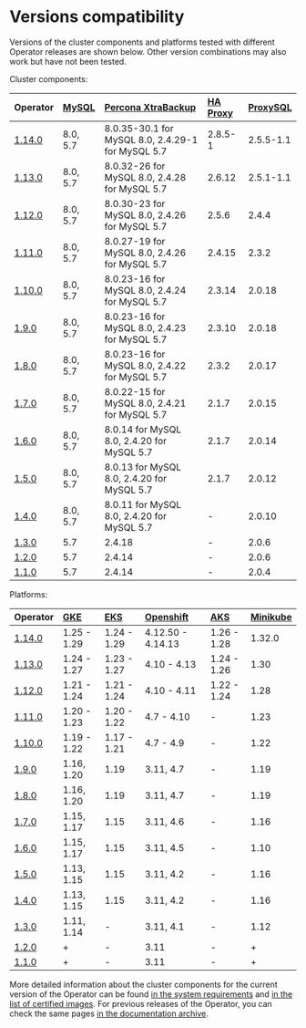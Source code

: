 # Versions compatibility

Versions of the cluster components and platforms tested with different Operator releases are shown below. Other version combinations may also work but have not been tested.

Cluster components:

| Operator | [MySQL](https://www.percona.com/software/mysql-database/percona-server) | [Percona XtraBackup](https://www.percona.com/software/mysql-database/percona-xtrabackup) | [HA Proxy](https://www.haproxy.org/) | [ProxySQL](https://proxysql.com/) |
|:--------|:--------|:-----|:-------|:-------|
| [1.14.0](ReleaseNotes/Kubernetes-Operator-for-PXC-RN1.14.0.md) | 8.0, 5.7 | 8.0.35-30.1 for MySQL 8.0, 2.4.29-1 for MySQL 5.7 | 2.8.5-1 | 2.5.5-1.1 |
| [1.13.0](ReleaseNotes/Kubernetes-Operator-for-PXC-RN1.13.0.md) | 8.0, 5.7 | 8.0.32-26 for MySQL 8.0, 2.4.28 for MySQL 5.7 | 2.6.12 | 2.5.1-1.1 |
| [1.12.0](ReleaseNotes/Kubernetes-Operator-for-PXC-RN1.12.0.md) | 8.0, 5.7 | 8.0.30-23 for MySQL 8.0, 2.4.26 for MySQL 5.7 | 2.5.6  | 2.4.4     |
| [1.11.0](ReleaseNotes/Kubernetes-Operator-for-PXC-RN1.11.0.md) | 8.0, 5.7 | 8.0.27-19 for MySQL 8.0, 2.4.26 for MySQL 5.7 | 2.4.15 | 2.3.2     |
| [1.10.0](ReleaseNotes/Kubernetes-Operator-for-PXC-RN1.10.0.md) | 8.0, 5.7 | 8.0.23-16 for MySQL 8.0, 2.4.24 for MySQL 5.7 | 2.3.14 | 2.0.18    |
| [1.9.0](ReleaseNotes/Kubernetes-Operator-for-PXC-RN1.9.0.md)   | 8.0, 5.7 | 8.0.23-16 for MySQL 8.0, 2.4.23 for MySQL 5.7 | 2.3.10 | 2.0.18    |
| [1.8.0](ReleaseNotes/Kubernetes-Operator-for-PXC-RN1.8.0.md)   | 8.0, 5.7 | 8.0.23-16 for MySQL 8.0, 2.4.22 for MySQL 5.7 | 2.3.2  | 2.0.17    |
| [1.7.0](ReleaseNotes/Kubernetes-Operator-for-PXC-RN1.7.0.md)   | 8.0, 5.7 | 8.0.22-15 for MySQL 8.0, 2.4.21 for MySQL 5.7 | 2.1.7  | 2.0.15    |
| [1.6.0](ReleaseNotes/Kubernetes-Operator-for-PXC-RN1.6.0.md)   | 8.0, 5.7 | 8.0.14 for MySQL 8.0, 2.4.20 for MySQL 5.7    | 2.1.7  | 2.0.14    |
| [1.5.0](ReleaseNotes/Kubernetes-Operator-for-PXC-RN1.5.0.md)   | 8.0, 5.7 | 8.0.13 for MySQL 8.0, 2.4.20 for MySQL 5.7    | 2.1.7  | 2.0.12    |
| [1.4.0](ReleaseNotes/Kubernetes-Operator-for-PXC-RN1.4.0.md)   | 8.0, 5.7 | 8.0.11 for MySQL 8.0, 2.4.20 for MySQL 5.7    | -      | 2.0.10    |
| [1.3.0](ReleaseNotes/Kubernetes-Operator-for-PXC-RN1.3.0.md)   | 5.7      | 2.4.18                                        | -      | 2.0.6     |
| [1.2.0](ReleaseNotes/Kubernetes-Operator-for-PXC-RN1.2.0.md)   | 5.7      | 2.4.14                                        | -      | 2.0.6     |
| [1.1.0](ReleaseNotes/Kubernetes-Operator-for-PXC-RN1.1.0.md)   | 5.7      | 2.4.14                                        | -      | 2.0.4     |

Platforms:

| Operator | [GKE](https://cloud.google.com/kubernetes-engine)         | [EKS](https://aws.amazon.com)         | [Openshift](https://www.redhat.com/en/technologies/cloud-computing/openshift) | [AKS](https://azure.microsoft.com/en-us/services/kubernetes-service/) | [Minikube](https://github.com/kubernetes/minikube)                          |
|:--------|:------------|:------------|:------------|:--------------|:--------------------|
| [1.14.0](ReleaseNotes/Kubernetes-Operator-for-PXC-RN1.14.0.md) | 1.25 - 1.29 | 1.24 - 1.29 | 4.12.50 - 4.14.13 | 1.26 - 1.28 | 1.32.0 |
| [1.13.0](ReleaseNotes/Kubernetes-Operator-for-PXC-RN1.13.0.md) | 1.24 - 1.27 | 1.23 - 1.27 | 4.10 - 4.13 | 1.24 - 1.26 | 1.30 |
| [1.12.0](ReleaseNotes/Kubernetes-Operator-for-PXC-RN1.12.0.md) | 1.21 - 1.24 | 1.21 - 1.24 | 4.10 - 4.11 | 1.22 - 1.24 | 1.28 |
| [1.11.0](ReleaseNotes/Kubernetes-Operator-for-PXC-RN1.11.0.md) | 1.20 - 1.23 | 1.20 - 1.22 | 4.7 - 4.10  | -           | 1.23 |
| [1.10.0](ReleaseNotes/Kubernetes-Operator-for-PXC-RN1.10.0.md) | 1.19 - 1.22 | 1.17 - 1.21 | 4.7 - 4.9   | -           | 1.22 |
| [1.9.0](ReleaseNotes/Kubernetes-Operator-for-PXC-RN1.9.0.md)   | 1.16, 1.20  | 1.19        | 3.11, 4.7   | -           | 1.19 |
| [1.8.0](ReleaseNotes/Kubernetes-Operator-for-PXC-RN1.8.0.md)   | 1.16, 1.20  | 1.19        | 3.11, 4.7   | -           | 1.19 |
| [1.7.0](ReleaseNotes/Kubernetes-Operator-for-PXC-RN1.7.0.md)   | 1.15, 1.17  | 1.15        | 3.11, 4.6   | -           | 1.16 |
| [1.6.0](ReleaseNotes/Kubernetes-Operator-for-PXC-RN1.6.0.md)   | 1.15, 1.17  | 1.15        | 3.11, 4.5   | -           | 1.10 |
| [1.5.0](ReleaseNotes/Kubernetes-Operator-for-PXC-RN1.5.0.md)   | 1.13, 1.15  | 1.15        | 3.11, 4.2   | -           | 1.16 |
| [1.4.0](ReleaseNotes/Kubernetes-Operator-for-PXC-RN1.4.0.md)   | 1.13, 1.15  | 1.15        | 3.11, 4.2   | -           | 1.16 |
| [1.3.0](ReleaseNotes/Kubernetes-Operator-for-PXC-RN1.3.0.md)   | 1.11, 1.14  | -           | 3.11, 4.1   | -           | 1.12 |
| [1.2.0](ReleaseNotes/Kubernetes-Operator-for-PXC-RN1.2.0.md)   | +           | -           | 3.11        | -           | +    |
| [1.1.0](ReleaseNotes/Kubernetes-Operator-for-PXC-RN1.1.0.md)   | +           | -           | 3.11        | -           | +    |

More detailed information about the cluster components for the current version of the Operator can be found [in the system requirements](System-Requirements.md) and [in the list of certified images](images.md). For previous releases of the Operator, you can check the same pages [in the documentation archive](https://docs.percona.com/legacy-documentation/).
